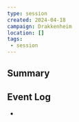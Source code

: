 ```yaml
---
type: session
created: 2024-04-18
campaign: Drakkenheim
location: []
tags:
 - session
---
```



## Summary

## Event Log

- 

